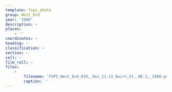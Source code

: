 ```yaml
---
template: fsps_photo
group: West_End
year: '1980'
description: ~
places:
    - ''
coordinates: ~
heading: ~
classification: ~
section: ~
cell: ~
film_roll: ~
files:
    -
        filename: 'FSPS_West_End_019,_Nos_11-13_Nairn_St,_WE-2,_1980.png'
        caption: ''
---
```

